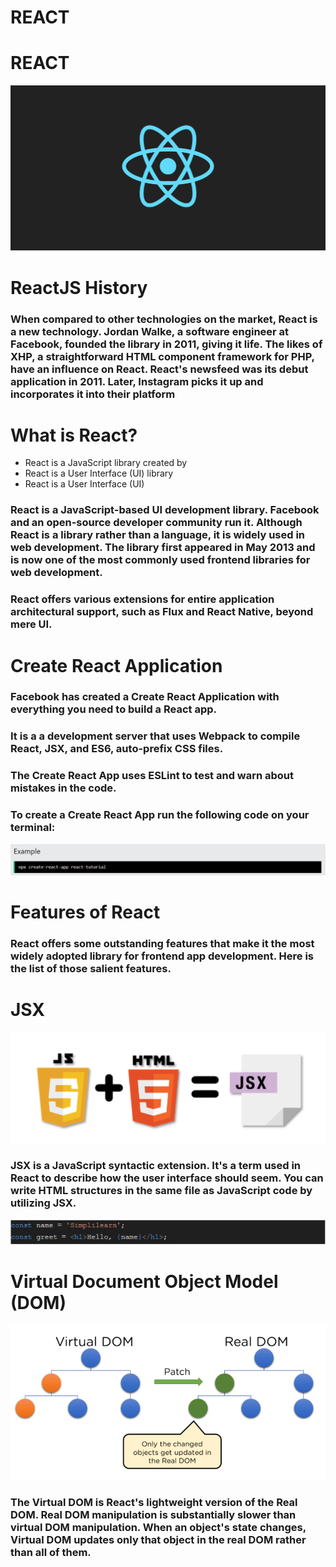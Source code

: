 # REACT

# REACT
![](/images/logo-og.png)

# ReactJS History

### When compared to other technologies on the market, React is a new technology. Jordan Walke, a software engineer at Facebook, founded the library in 2011, giving it life. The likes of XHP, a straightforward HTML component framework for PHP, have an influence on React. React's newsfeed was its debut application in 2011. Later, Instagram picks it up and incorporates it into their platform
# What is React?
- React is a JavaScript library created by 
- React is a User Interface (UI) library
- React is a User Interface (UI) 

### React is a JavaScript-based UI development library. Facebook and an open-source developer community run it. Although React is a library rather than a language, it is widely used in web development. The library first appeared in May 2013 and is now one of the most commonly used frontend libraries for web development.

### React offers various extensions for entire application architectural support, such as Flux and React Native, beyond mere UI.



# Create React Application

### Facebook has created a Create React Application with everything you need to build a React app.
### It is a a development server that uses Webpack to compile React, JSX, and ES6, auto-prefix CSS files.

### The Create React App uses ESLint to test and warn about mistakes in the code.

### To create a Create React App run the following code on your terminal:
![](/images/2.PNG)

# Features of React
### React offers some outstanding features that make it the most widely adopted library for frontend app development. Here is the list of those salient features.
# JSX
![](/images/3.PNG)
### JSX is a JavaScript syntactic extension. It's a term used in React to describe how the user interface should seem. You can write HTML structures in the same file as JavaScript code by utilizing JSX.
![](/images/4.PNG)

# Virtual Document Object Model (DOM)
![](/images/5.PNG)
### The Virtual DOM is React's lightweight version of the Real DOM. Real DOM manipulation is substantially slower than virtual DOM manipulation. When an object's state changes, Virtual DOM updates only that object in the real DOM rather than all of them.